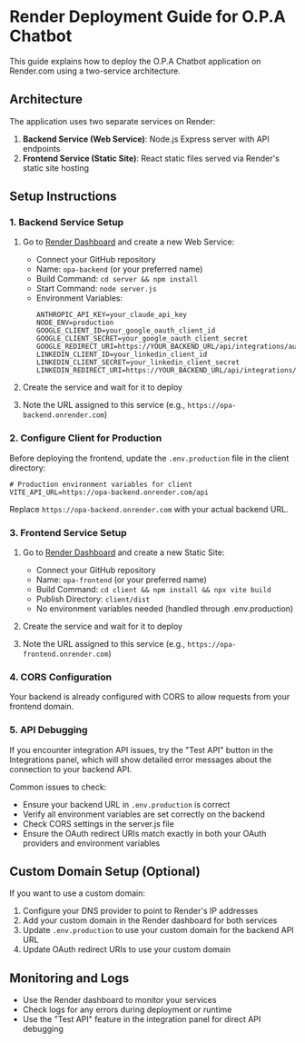 # Render Deployment Guide for O.P.A Chatbot

This guide explains how to deploy the O.P.A Chatbot application on Render.com using a two-service architecture.

## Architecture

The application uses two separate services on Render:

1. **Backend Service (Web Service)**: Node.js Express server with API endpoints
2. **Frontend Service (Static Site)**: React static files served via Render's static site hosting

## Setup Instructions

### 1. Backend Service Setup

1. Go to [Render Dashboard](https://dashboard.render.com) and create a new Web Service:
   - Connect your GitHub repository
   - Name: `opa-backend` (or your preferred name)
   - Build Command: `cd server && npm install`
   - Start Command: `node server.js`
   - Environment Variables:
     ```
     ANTHROPIC_API_KEY=your_claude_api_key
     NODE_ENV=production
     GOOGLE_CLIENT_ID=your_google_oauth_client_id
     GOOGLE_CLIENT_SECRET=your_google_oauth_client_secret
     GOOGLE_REDIRECT_URI=https://YOUR_BACKEND_URL/api/integrations/auth/google/callback
     LINKEDIN_CLIENT_ID=your_linkedin_client_id
     LINKEDIN_CLIENT_SECRET=your_linkedin_client_secret
     LINKEDIN_REDIRECT_URI=https://YOUR_BACKEND_URL/api/integrations/auth/linkedin/callback
     ```

2. Create the service and wait for it to deploy
3. Note the URL assigned to this service (e.g., `https://opa-backend.onrender.com`)

### 2. Configure Client for Production

Before deploying the frontend, update the `.env.production` file in the client directory:

```
# Production environment variables for client
VITE_API_URL=https://opa-backend.onrender.com/api
```

Replace `https://opa-backend.onrender.com` with your actual backend URL.

### 3. Frontend Service Setup

1. Go to [Render Dashboard](https://dashboard.render.com) and create a new Static Site:
   - Connect your GitHub repository
   - Name: `opa-frontend` (or your preferred name)
   - Build Command: `cd client && npm install && npx vite build`
   - Publish Directory: `client/dist`
   - No environment variables needed (handled through .env.production)

2. Create the service and wait for it to deploy
3. Note the URL assigned to this service (e.g., `https://opa-frontend.onrender.com`)

### 4. CORS Configuration

Your backend is already configured with CORS to allow requests from your frontend domain.

### 5. API Debugging

If you encounter integration API issues, try the "Test API" button in the Integrations panel, which will show detailed error messages about the connection to your backend API.

Common issues to check:
- Ensure your backend URL in `.env.production` is correct
- Verify all environment variables are set correctly on the backend
- Check CORS settings in the server.js file
- Ensure the OAuth redirect URIs match exactly in both your OAuth providers and environment variables

## Custom Domain Setup (Optional)

If you want to use a custom domain:

1. Configure your DNS provider to point to Render's IP addresses
2. Add your custom domain in the Render dashboard for both services
3. Update `.env.production` to use your custom domain for the backend API URL
4. Update OAuth redirect URIs to use your custom domain

## Monitoring and Logs

- Use the Render dashboard to monitor your services
- Check logs for any errors during deployment or runtime
- Use the "Test API" feature in the integration panel for direct API debugging